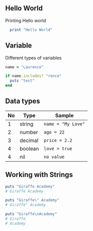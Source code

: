 
## Hello World

Printing Hello world

```rb
  print "Hello World"
```
    
## Variable
Different types of variables

```rb
name = "Laurence"

if name.includes? "rence"
  puts "test"
end

```

## Data types

| No | Type      | Sample                |
| -- | --------- | --------------------- |
| 1  | string    |  `name = "My Love"`   |
| 2  | number    |  `age = 22`           |
| 3  | decimal   |  `price = 2.2`        |
| 4  | boolean   |  `love = true`        |
| 4  | nil       |  `no value`   |


## Working with Strings
```rb
puts "Giraffe Academy"
# Giraffe Academy

puts "Giraffe\" Academy"	
# Giraffe" Academy

puts "Giraffe\nAcademy"			
# Giraffe
# Academy

```